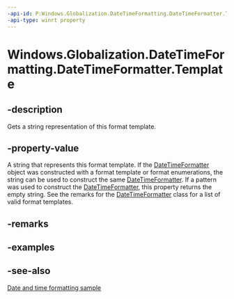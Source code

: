 ```yaml
---
-api-id: P:Windows.Globalization.DateTimeFormatting.DateTimeFormatter.Template
-api-type: winrt property
---
```


<!-- Property syntax
public string Template { get; }
-->

# Windows.Globalization.DateTimeFormatting.DateTimeFormatter.Template

## -description

Gets a string representation of this format template.

## -property-value

A string that represents this format template. If the [DateTimeFormatter](datetimeformatter.md) object was constructed with a format template or format enumerations, the string can be used to construct the same [DateTimeFormatter](datetimeformatter.md). If a pattern was used to construct the [DateTimeFormatter](datetimeformatter.md), this property returns the empty string. See the remarks for the [DateTimeFormatter](datetimeformatter.md) class for a list of valid format templates.

## -remarks

## -examples

## -see-also

[Date and time formatting sample](/samples/microsoft/windows-universal-samples/datetimeformatting/)
